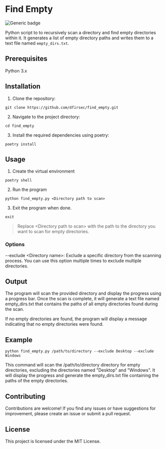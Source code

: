 # Find Empty

![Generic badge](https://img.shields.io/badge/python-3.8-blue.svg)

Python script to to recursively scan a directory and find empty directories within it. It generates a list of empty directory paths and writes them to a text file named `empty_dirs.txt`.

## Prerequisites

Python 3.x

## Installation

1. Clone the repository:

```text
git clone https://github.com/dfirsec/find_empty.git
```

2. Navigate to the project directory:

```text
cd find_empty
```

3. Install the required dependencies using poetry:

```text
poetry install
```

## Usage

1. Create the virtual environment

```text
poetry shell
```

2. Run the program

```text
python find_empty.py <Directory path to scan>
```

3. Exit the program when done.

```text
exit
```

> Replace \<Directory path to scan> with the path to the directory you want to scan for empty directories.

### Options

--exclude \<Directory name>: Exclude a specific directory from the scanning process. You can use this option multiple times to exclude multiple directories.

## Output

The program will scan the provided directory and display the progress using a progress bar. Once the scan is complete, it will generate a text file named empty_dirs.txt that contains the paths of all empty directories found during the scan.

If no empty directories are found, the program will display a message indicating that no empty directories were found.

## Example

```text
python find_empty.py /path/to/directory --exclude Desktop --exclude Windows
```

This command will scan the /path/to/directory directory for empty directories, excluding the directories named "Desktop" and "Windows". It will display the progress and generate the empty_dirs.txt file containing the paths of the empty directories.

## Contributing

Contributions are welcome! If you find any issues or have suggestions for improvement, please create an issue or submit a pull request.

## License

This project is licensed under the MIT License.
